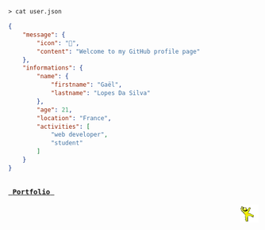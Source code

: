 <!--- 2025-04-05 23:47:59.027580 --->
```shell
> cat user.json
```

```json
{
    "message": {
        "icon": "🙌",
        "content": "Welcome to my GitHub profile page"
    },
    "informations": {
        "name": {
            "firstname": "Gaël",
            "lastname": "Lopes Da Silva"
        },
        "age": 21,
        "location": "France",
        "activities": [
            "web developer",
            "student"
        ]
    }
}
```

<a href="https://gael-lopes-da-silva.github.io"><kbd><br>&nbsp;<b>Portfolio</b>&nbsp;<br><br></kbd></a>
<img align="right" style="width: 37px;" title="Behold the yellow dancing man!" alt="To bad, he gone..." src="./assets/yellow_man.gif">
